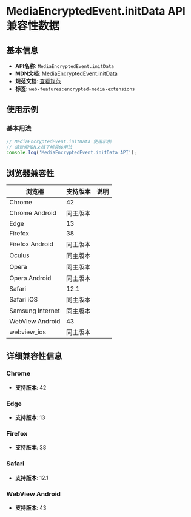 # MediaEncryptedEvent.initData API 兼容性数据

## 基本信息

- **API名称**: `MediaEncryptedEvent.initData`
- **MDN文档**: [MediaEncryptedEvent.initData](https://developer.mozilla.org/docs/Web/API/MediaEncryptedEvent/initData)
- **规范文档**: [查看规范](https://w3c.github.io/encrypted-media/#dom-mediaencryptedevent-initdata)
- **标签**: `web-features:encrypted-media-extensions`

## 使用示例

### 基本用法

```javascript
// MediaEncryptedEvent.initData 使用示例
// 请查阅MDN文档了解具体用法
console.log('MediaEncryptedEvent.initData API');
```

## 浏览器兼容性

| 浏览器 | 支持版本 | 说明 |
|--------|----------|------|
| Chrome | 42 |  |
| Chrome Android | 同主版本 |  |
| Edge | 13 |  |
| Firefox | 38 |  |
| Firefox Android | 同主版本 |  |
| Oculus | 同主版本 |  |
| Opera | 同主版本 |  |
| Opera Android | 同主版本 |  |
| Safari | 12.1 |  |
| Safari iOS | 同主版本 |  |
| Samsung Internet | 同主版本 |  |
| WebView Android | 43 |  |
| webview_ios | 同主版本 |  |

## 详细兼容性信息

### Chrome

- **支持版本**: 42

### Edge

- **支持版本**: 13

### Firefox

- **支持版本**: 38

### Safari

- **支持版本**: 12.1

### WebView Android

- **支持版本**: 43

